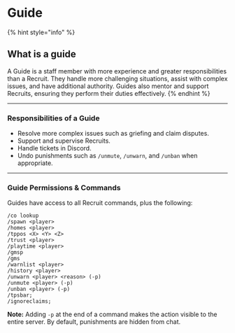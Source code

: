 # Guide

{% hint style="info" %}
## What is a guide

A Guide is a staff member with more experience and greater responsibilities than a Recruit. They handle more challenging situations, assist with complex issues, and have additional authority. Guides also mentor and support Recruits, ensuring they perform their duties effectively.
{% endhint %}

***

### Responsibilities of a Guide

* Resolve more complex issues such as griefing and claim disputes.
* Support and supervise Recruits.
* Handle tickets in Discord.
* Undo punishments such as `/unmute`, `/unwarn`, and `/unban` when appropriate.

***

### Guide Permissions & Commands

Guides have access to all Recruit commands, plus the following:

```markup
/co lookup
/spawn <player>
/homes <player>
/tppos <X> <Y> <Z>
/trust <player>
/playtime <player>
/gmsp
/gms
/warnlist <player>
/history <player>
/unwarn <player> <reason> (-p)
/unmute <player> (-p)
/unban <player> (-p)
/tpsbar;
/ignoreclaims;
```

**Note:** Adding `-p` at the end of a command makes the action visible to the entire server. By default, punishments are hidden from chat.
